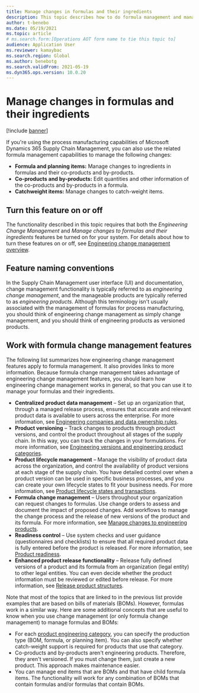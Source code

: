 ```yaml
---
title: Manage changes in formulas and their ingredients
description: This topic describes how to do formula management and manage changes to process manufacturing master data.
author: t-benebo
ms.date: 05/19/2021
ms.topic: article
# ms.search.form:[Operations AOT form name to tie this topic to]
audience: Application User
ms.reviewer: kamaybac
ms.search.region: Global
ms.author: benebotg
ms.search.validFrom: 2021-05-19
ms.dyn365.ops.version: 10.0.20
---
```


# Manage changes in formulas and their ingredients

[!include [banner](../includes/banner.md)]

If you're using the process manufacturing capabilities of Microsoft Dynamics 365 Supply Chain Management, you can also use the related formula management capabilities to manage the following changes:

- **Formula and planning items:** Manage changes to ingredients in formulas and their co-products and by-products.
- **Co-products and by-products:** Edit quantities and other information of the co-products and by-products in a formula.
- **Catchweight items:** Manage changes to catch-weight items.

## Turn this feature on or off

The functionality described in this topic requires that both the *Engineering Change Management* and *Manage changes to formulas and their ingredients* features be turned on for your system. For details about how to turn these features on or off, see [Engineering change management overview](product-engineering-overview.md).

## Feature naming conventions

In the Supply Chain Management user interface (UI) and documentation, change management functionality is typically referred to as *engineering change management*, and the manageable products are typically referred to as *engineering products*. Although this terminology isn't usually associated with the management of formulas for process manufacturing, you should think of engineering change management as simply change management, and you should think of engineering products as versioned products.

## Work with formula change management features

The following list summarizes how engineering change management features apply to formula management. It also provides links to more information. Because formula change management takes advantage of engineering change management features, you should learn how engineering change management works in general, so that you can use it to manage your formulas and their ingredients.

- **Centralized product data management** – Set up an organization that, through a managed release process, ensures that accurate and relevant product data is available to users across the enterprise. For more information, see [Engineering companies and data ownership rules](engineering-org-data-ownership-rules.md).
- **Product versioning** – Track changes to products through product versions, and control the product throughout all stages of the supply chain. In this way, you can track the changes in your formulations. For more information, see [Engineering versions and engineering product categories](engineering-versions-product-category.md).
- **Product lifecycle management** – Manage the visibility of product data across the organization, and control the availability of product versions at each stage of the supply chain. You have detailed control over when a product version can be used in specific business processes, and you can create your own lifecycle states to fit your business needs. For more information, see [Product lifecycle states and transactions](product-lifecycle-state-transactions.md).
- **Formula change management** – Users throughout your organization can request changes to formulas. Use change orders to assess and document the impact of proposed changes. Add workflows to manage the change process and the release of new versions of the product and its formula. For more information, see [Manage changes to engineering products](engineering-change-management.md).
- **Readiness control** – Use system checks and user guidance (questionnaires and checklists) to ensure that all required product data is fully entered before the product is released. For more information, see [Product readiness](product-readiness.md).
- **Enhanced product release functionality** – Release fully defined versions of a product and its formula from an organization (legal entity) to other legal entities. You can even decide whether the product information must be reviewed or edited before release. For more information, see [Release product structures](release-product-structure.md).

Note that most of the topics that are linked to in the previous list provide examples that are based on bills of materials (BOMs). However, formulas work in a similar way. Here are some additional concepts that are useful to know when you use change management (or only formula change management) to manage formulas and BOMs:

- For each [product engineering category](engineering-versions-product-category.md), you can specify the production type (BOM, formula, or planning item). You can also specify whether catch-weight support is required for products that use that category.
- Co-products and by-products aren't engineering products. Therefore, they aren't versioned. If you must change them, just create a new product. This approach makes maintenance easier.
- You can manage end items that are BOMs and that have child formula items. The functionality will work for any combination of BOMs that contain formulas and/or formulas that contain BOMs.
